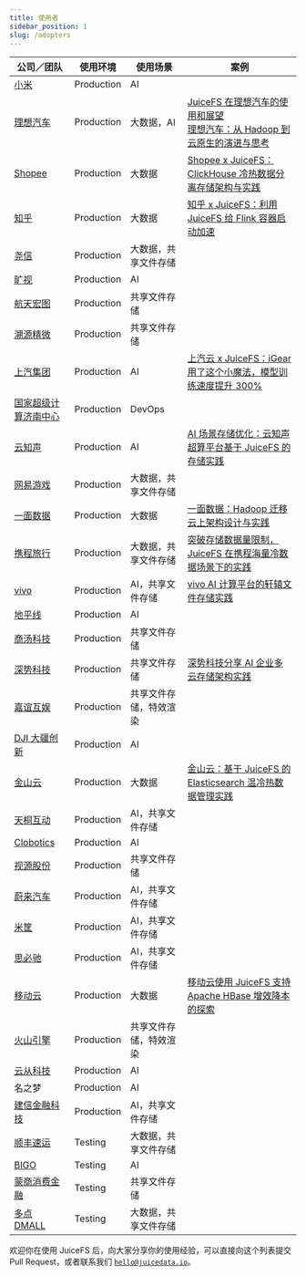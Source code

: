 ```yaml
---
title: 使用者
sidebar_position: 1
slug: /adopters
---
```


| 公司／团队                                       | 使用环境   | 使用场景               | 案例                                                                                                                                                                                                  |
|--------------------------------------------------|------------|------------------------|-------------------------------------------------------------------------------------------------------------------------------------------------------------------------------------------------------|
| [小米](https://www.mi.com)                       | Production | AI                     |                                                                                                                                                                                                       |
| [理想汽车](https://www.lixiang.com)              | Production | 大数据，AI             | [JuiceFS 在理想汽车的使用和展望](https://juicefs.com/zh-cn/blog/li-auto-with-juicefs)<br />[理想汽车：从 Hadoop 到云原生的演进与思考](https://juicefs.com/zh-cn/blog/liauto-case-hadoop-cloudnatrive) |
| [Shopee](https://shopee.com)                     | Production | 大数据                 | [Shopee x JuiceFS：ClickHouse 冷热数据分离存储架构与实践](https://juicefs.com/zh-cn/blog/shopee-clickhouse-with-juicefs)                                                                              |
| [知乎](https://www.zhihu.com)                    | Production | 大数据                 | [知乎 x JuiceFS：利用 JuiceFS 给 Flink 容器启动加速](https://juicefs.com/zh-cn/blog/zhihu-flink-with-juicefs)                                                                                         |
| [尧信](https://www.yaoxinhd.com)                 | Production | 大数据，共享文件存储   |                                                                                                                                                                                                       |
| [旷视](https://megvii.com)                       | Production | AI                     |                                                                                                                                                                                                       |
| [航天宏图](https://www.piesat.cn)                | Production | 共享文件存储           |                                                                                                                                                                                                       |
| [溯源精微](https://www.geneway.cn)               | Production | 共享文件存储           |                                                                                                                                                                                                       |
| [上汽集团](https://www.saicmotor.com/chinese)    | Production | AI                     | [上汽云 x JuiceFS：iGear 用了这个小魔法，模型训练速度提升 300%](https://juicefs.com/zh-cn/blog/performance-boost-3x-on-igear-platform)                                                                |
| [国家超级计算济南中心](https://www.nsccjn.cn)    | Production | DevOps                 |                                                                                                                                                                                                       |
| [云知声](https://www.unisound.com)               | Production | AI                     | [AI 场景存储优化：云知声超算平台基于 JuiceFS 的存储实践](https://juicefs.com/zh-cn/blog/juicefs-support-ai-storage-at-unisound)                                                                       |
| [网易游戏](https://game.163.com)                 | Production | 大数据，共享文件存储   |                                                                                                                                                                                                       |
| [一面数据](https://www.yimian.com.cn)            | Production | 大数据                 | [一面数据：Hadoop 迁移云上架构设计与实践](https://juicefs.com/zh-cn/blog/yimiancase)                                                                                                                  |
| [携程旅行](https://www.ctrip.com)                | Production | 大数据，共享文件存储   | [突破存储数据量限制，JuiceFS 在携程海量冷数据场景下的实践](https://juicefs.com/zh-cn/blog/xiecheng-case)                                                                                              |
| [vivo](https://www.vivo.com)                     | Production | AI，共享文件存储       | [vivo AI 计算平台的轩辕文件存储实践](https://www.infoq.cn/article/3oFSOWfYGsX5h7xzsIe6)                                                                                                               |
| [地平线](https://horizon.ai)                     | Production | AI                     |                                                                                                                                                                                                       |
| [商汤科技](https://www.sensetime.com/cn)         | Production | 共享文件存储           |                                                                                                                                                                                                       |
| [深势科技](https://www.dp.tech)                  | Production | 共享文件存储           | [深势科技分享 AI 企业多云存储架构实践](https://juicefs.com/zh-cn/blog/dptech-ai-storage-in-multi-cloud-practice)                                                                                      |
| [嘉谊互娱](http://www.joyient.com)               | Production | 共享文件存储，特效渲染 |                                                                                                                                                                                                       |
| [DJI 大疆创新](https://www.dji.com/cn)           | Production | AI                     |                                                                                                                                                                                                       |
| [金山云](https://www.ksyun.com)                  | Production | 大数据                 | [金山云：基于 JuiceFS 的 Elasticsearch 温冷热数据管理实践](https://juicefs.com/zh-cn/blog/user-stories/juicefs-elasticsearch-cold-heat-data-management)                                               |
| [天桐互动](https://www.kuaidianyuedu.com)        | Production | AI，共享文件存储       |                                                                                                                                                                                                       |
| [Clobotics](https://clobotics.com)               | Production | AI                     |                                                                                                                                                                                                       |
| [视源股份](http://www.cvte.com)                  | Production | 共享文件存储           |                                                                                                                                                                                                       |
| [蔚来汽车](https://www.nio.cn)                   | Production | AI，共享文件存储       |                                                                                                                                                                                                       |
| [米筐](https://www.ricequant.com)                | Production | AI，共享文件存储       |                                                                                                                                                                                                       |
| [思必驰](https://www.aispeech.com)               | Production | AI，共享文件存储       |                                                                                                                                                                                                       |
| [移动云](https://ecloud.he.chinamobile.com)      | Production | 大数据                 | [移动云使用 JuiceFS 支持 Apache HBase 增效降本的探索](https://juicefs.com/zh-cn/blog/juicefs-support-hbase-at-chinamobile-cloud)                                                                      |
| [火山引擎](https://www.volcengine.com)           | Production | 共享文件存储，特效渲染 |                                                                                                                                                                                                       |
| [云从科技](https://www.cloudwalk.com)            | Production | AI                     |                                                                                                                                                                                                       |
| 名之梦                                           | Production | AI                     |                                                                                                                                                                                                       |
| [建信金融科技](https://www.ccbft.com)            | Production | AI，共享文件存储       |                                                                                                                                                                                                       |
| [顺丰速运](https://www.sf-express.com)           | Testing    | 大数据，共享文件存储   |                                                                                                                                                                                                       |
| [BIGO](https://bigo.tv)                          | Testing    | AI                     |                                                                                                                                                                                                       |
| [蒙商消费金融](https://www.mengshangxiaofei.com) | Testing    | 共享文件存储           |                                                                                                                                                                                                       |
| [多点 DMALL](https://www.dmall.com)              | Testing    | 大数据，共享文件存储   |                                                                                                                                                                                                       |

欢迎你在使用 JuiceFS 后，向大家分享你的使用经验，可以直接向这个列表提交 Pull Request，或者联系我们 [`hello@juicedata.io`](mailto:hello@juicedata.io)。
